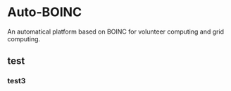 # Auto-BOINC
An automatical platform based on BOINC for volunteer computing and grid computing.

## test

### test3
